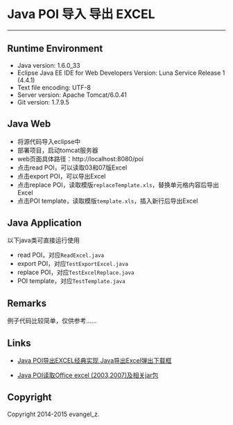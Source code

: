 # Java POI 导入 导出 EXCEL
---
## Runtime Environment

* Java version: 1.6.0_33
* Eclipse Java EE IDE for Web Developers Version: Luna Service Release 1 (4.4.1)
* Text file encoding: UTF-8
* Server version: Apache Tomcat/6.0.41
* Git version: 1.7.9.5

## Java Web

* 将源代码导入eclipse中
* 部署项目，启动tomcat服务器
* web页面具体路径：http://localhost:8080/poi
* 点击read POI，可以读取03和07版Excel
* 点击export POI，可以导出Excel
* 点击replace POI，读取模版`replaceTemplate.xls`，替换单元格内容后导出Excel
* 点击POI template，读取模版`template.xls`，插入新行后导出Excel

## Java Application

以下java类可直接运行使用

* read POI，对应`ReadExcel.java`
* export POI，对应`TestExportExcel.java`
* replace POI，对应`TestExcelReplace.java`
* POI template，对应`TestTemplate.java`

## Remarks

例子代码比较简单，仅供参考……

## Links

- [Java POI导出EXCEL经典实现 Java导出Excel弹出下载框](http://blog.csdn.net/evangel_z/article/details/7332535)

- [Java POI读取Office excel (2003,2007)及相关jar包](http://blog.csdn.net/evangel_z/article/details/7312050)

## Copyright

Copyright 2014-2015 evangel_z.
